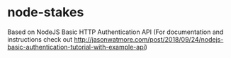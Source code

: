 # node-stakes
Based on NodeJS Basic HTTP Authentication API (For documentation and instructions check out http://jasonwatmore.com/post/2018/09/24/nodejs-basic-authentication-tutorial-with-example-api)